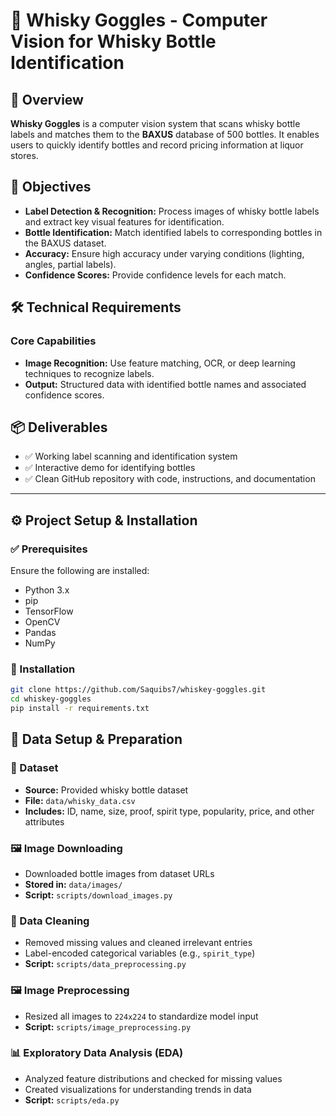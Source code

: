 # 🥃 Whisky Goggles - Computer Vision for Whisky Bottle Identification

## 📖 Overview
**Whisky Goggles** is a computer vision system that scans whisky bottle labels and matches them to the **BAXUS** database of 500 bottles. It enables users to quickly identify bottles and record pricing information at liquor stores.

## 🎯 Objectives
- **Label Detection & Recognition:** Process images of whisky bottle labels and extract key visual features for identification.
- **Bottle Identification:** Match identified labels to corresponding bottles in the BAXUS dataset.
- **Accuracy:** Ensure high accuracy under varying conditions (lighting, angles, partial labels).
- **Confidence Scores:** Provide confidence levels for each match.

## 🛠 Technical Requirements

### Core Capabilities
- **Image Recognition:** Use feature matching, OCR, or deep learning techniques to recognize labels.
- **Output:** Structured data with identified bottle names and associated confidence scores.

## 📦 Deliverables
- ✅ Working label scanning and identification system
- ✅ Interactive demo for identifying bottles
- ✅ Clean GitHub repository with code, instructions, and documentation

---

## ⚙️ Project Setup & Installation

### ✅ Prerequisites
Ensure the following are installed:
- Python 3.x
- pip
- TensorFlow
- OpenCV
- Pandas
- NumPy

### 🔧 Installation

```bash
git clone https://github.com/Saquibs7/whiskey-goggles.git
cd whiskey-goggles
pip install -r requirements.txt
```
## 📁 Data Setup & Preparation

### 📂 Dataset
- **Source:** Provided whisky bottle dataset  
- **File:** `data/whisky_data.csv`  
- **Includes:** ID, name, size, proof, spirit type, popularity, price, and other attributes

### 🖼 Image Downloading
- Downloaded bottle images from dataset URLs  
- **Stored in:** `data/images/`  
- **Script:** `scripts/download_images.py`

### 🧹 Data Cleaning
- Removed missing values and cleaned irrelevant entries  
- Label-encoded categorical variables (e.g., `spirit_type`)  
- **Script:** `scripts/data_preprocessing.py`

### 🖼 Image Preprocessing
- Resized all images to `224x224` to standardize model input  
- **Script:** `scripts/image_preprocessing.py`

### 📊 Exploratory Data Analysis (EDA)
- Analyzed feature distributions and checked for missing values  
- Created visualizations for understanding trends in data  
- **Script:** `scripts/eda.py`

